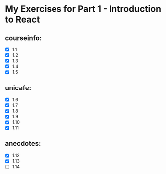 # My Exercises for Part 1 - Introduction to React

## courseinfo:
- [x] 1.1
- [x] 1.2
- [x] 1.3
- [x] 1.4
- [x] 1.5

## unicafe:
- [x] 1.6
- [x] 1.7
- [x] 1.8
- [x] 1.9
- [x] 1.10
- [x] 1.11

## anecdotes:
- [x] 1.12
- [x] 1.13
- [ ] 1.14